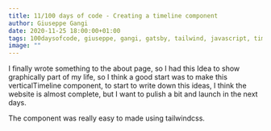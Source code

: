 ```yaml
---
title: 11/100 days of code - Creating a timeline component
author: Giuseppe Gangi
date: 2020-11-25 18:00:00+01:00
tags: 100daysofcode, giuseppe, gangi, gatsby, tailwind, javascript, timeline, aboutme
image: ""
---
```


I finally wrote something to the about page, so I had this Idea to show graphically part of my life, so I think a good start was to make this verticalTimeline component, to start to write down this ideas, I think the website is almost complete, but I want to pulish a bit and launch in the next days.

The component was really easy to made using tailwindcss. 
